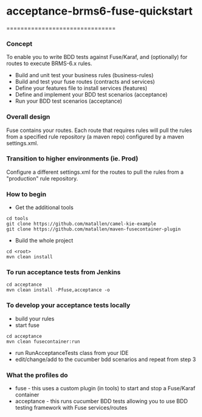 # acceptance-brms6-fuse-quickstart
===============================

### Concept

To enable you to write BDD tests against Fuse/Karaf, and (optionally) for routes to execute BRMS-6.x rules.

 * Build and unit test your business rules (business-rules)
 * Build and test your fuse routes (contracts and services)
 * Define your features file to install services (features)
 * Define and implement your BDD test scenarios (acceptance)
 * Run your BDD test scenarios (acceptance)

### Overall design

Fuse contains your routes. Each route that requires rules will pull the rules from a specified 
rule repository (a maven repo) configured by a maven settings.xml.


### Transition to higher environments (ie. Prod)
Configure a different settings.xml for the routes to pull the rules from a "production" rule repository.



### How to begin
 * Get the additional tools
```
cd tools
git clone https://github.com/matallen/camel-kie-example
git clone https://github.com/matallen/maven-fusecontainer-plugin
```
 * Build the whole project
```
cd <root>
mvn clean install
```

### To run acceptance tests from Jenkins
```
cd acceptance
mvn clean install -Pfuse,acceptance -o
```

### To develop your acceptance tests locally
 * build your rules
 * start fuse
```
cd acceptance
mvn clean fusecontainer:run
```
 * run RunAcceptanceTests class from your IDE
 * edit/change/add to the cucumber bdd scenarios and repeat from step 3


### What the profiles do
 * fuse - this uses a custom plugin (in tools) to start and stop a Fuse/Karaf container
 * acceptance - this runs cucumber BDD tests allowing you to use BDD testing framework with Fuse services/routes


